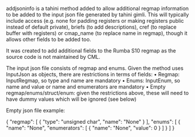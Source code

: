 addjsoninfo is a tahini method added to allow additional regmap information to be added to the input json file generated by tahini gimli. This will typically include access (e.g. none for padding registers or making registers public instead of default private), briefs (to add descriptions), cref (to replace buffer with registers) or cmap_name (to replace name in regmap), though it allows other fields to be added too.

It was created to add additional fields to the Rumba S10 regmap as the source code is not maintained by CML. 

The input json file consists of regmap and enums. Given the method uses InputJson as objects, there are restrictions in terms of fields:
•	Regmap: InputRegmap, so type and name are mandatory
•	Enums: InputEnum, so name and value or name and enumerators are mandatory
•	Empty regmap/enums/struct/enum: given the restrictions above, these will need to have dummy values which will be ignored (see below)

Empty json file example:

{
    "regmap": [
        {
            "type": "unsigned char",
            "name": "None"
        }
    ],
    "enums": [
        {
            "name": "None",
            "enumerators": [
                {
                    "name": "None",
                    "value": 0
                }
            ]
        }
    ]
}
